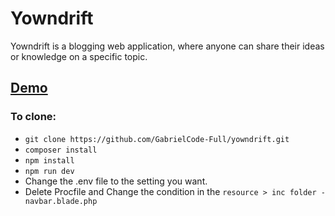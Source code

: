 # Yowndrift

Yowndrift is a blogging web application, where anyone can share their ideas or knowledge on a specific topic.

## [Demo](https://yowndrift.herokuapp.com/home)

### To clone: 

* `git clone https://github.com/GabrielCode-Full/yowndrift.git`
* `composer install`
* `npm install`
* `npm run dev`
* Change the .env file to the setting you want.
* Delete Procfile and Change the condition in the `resource > inc folder - navbar.blade.php` 